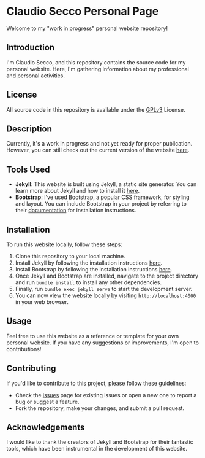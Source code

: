 # Claudio Secco Personal Page

Welcome to my "work in progress" personal website repository!

## Introduction

I'm Claudio Secco, and this repository contains the source code for my personal website. Here, I'm gathering information about my professional and personal activities.

## License

All source code in this repository is available under the [GPLv3](LICENSE) License.

## Description

Currently, it's a work in progress and not yet ready for proper publication. However, you can still check out the current version of the website [here](https://claudiosecco.github.io/claudioSecco-personal-page/).

## Tools Used

- **Jekyll**: This website is built using Jekyll, a static site generator. You can learn more about Jekyll and how to install it [here](https://jekyllrb.com/docs/installation/).
- **Bootstrap**: I've used Bootstrap, a popular CSS framework, for styling and layout. You can include Bootstrap in your project by referring to their [documentation](https://getbootstrap.com/docs/5.1/getting-started/introduction/) for installation instructions.

## Installation

To run this website locally, follow these steps:

1. Clone this repository to your local machine.
2. Install Jekyll by following the installation instructions [here](https://jekyllrb.com/docs/installation/).
3. Install Bootstrap by following the installation instructions [here](https://getbootstrap.com/docs/5.1/getting-started/introduction/).
4. Once Jekyll and Bootstrap are installed, navigate to the project directory and run `bundle install` to install any other dependencies.
5. Finally, run `bundle exec jekyll serve` to start the development server.
6. You can now view the website locally by visiting `http://localhost:4000` in your web browser.

## Usage

Feel free to use this website as a reference or template for your own personal website. If you have any suggestions or improvements, I'm open to contributions!

## Contributing

If you'd like to contribute to this project, please follow these guidelines:

- Check the [issues](https://github.com/ClaudioSecco/claudioSecco-personal-page/issues) page for existing issues or open a new one to report a bug or suggest a feature.
- Fork the repository, make your changes, and submit a pull request.

## Acknowledgements

I would like to thank the creators of Jekyll and Bootstrap for their fantastic tools, which have been instrumental in the development of this website.

